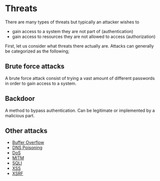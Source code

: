# Threats

There are many types of threats but typically an attacker wishes to

- gain access to a system they are not part of (authentication)
- gain access to resources they are not allowed to access (authorization)

First, let us consider what threats there actually are. Attacks can generally be
categorized as the following;

## Brute force attacks

A brute force attack consist of trying a vast amount of different passwords in
order to gain access to a system.

## Backdoor

A method to bypass authentication. Can be legitimate or implemented by a
malicious part.

## Other attacks

- [Buffer Overflow](threats/buffer_overflow.md)
- [DNS Poisoning](threats/dns_poisoning)
- [DoS](threats/dos)
- [MITM](threats/mitm)
- [SQLI](threats/sqli)
- [XSS](threats/xss)
- [XSRF](threats/csrf)
